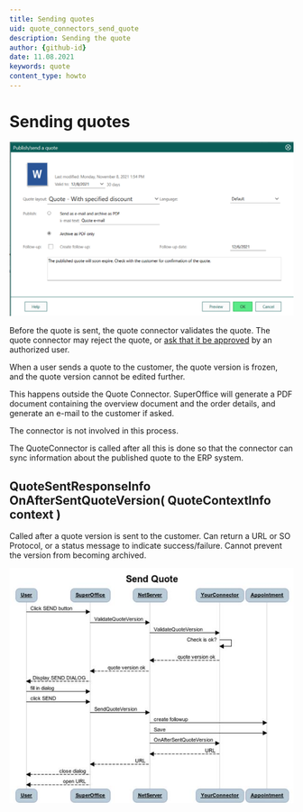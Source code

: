 ```yaml
---
title: Sending quotes
uid: quote_connectors_send_quote
description: Sending the quote
author: {github-id}
date: 11.08.2021
keywords: quote
content_type: howto
---
```


# Sending quotes

![Publish/send a quote dialog -screenshot][img1]

Before the quote is sent, the quote connector validates the quote. The quote connector may reject the quote, or [ask that it be approved](approve-quote.md) by an authorized user.

When a user sends a quote to the customer, the quote version is frozen, and the quote version cannot be edited further.

This happens outside the Quote Connector. SuperOffice will generate a PDF document containing the overview document and the order details, and generate an e-mail to the customer if asked.

The connector is not involved in this process.

The QuoteConnector is called after all this is done so that the connector can sync information about the published quote to the ERP system.

## QuoteSentResponseInfo OnAfterSentQuoteVersion( QuoteContextInfo context )

Called after a quote version is sent to the customer. Can return a URL or SO Protocol, or a status message to indicate success/failure. Cannot prevent the version from becoming archived.

![20][img2]

<!-- Referenced images -->
[img1]: media/send-quote.png
[img2]: media/image020.jpg
